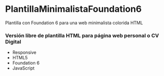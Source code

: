 # PlantillaMinimalistaFoundation6
Plantilla con Foundation 6 para una web minimalista colorida HTML
### Versión libre de plantilla HTML para página web personal o CV Digital
* Responsive
* HTML5
* Foundation 6
* JavaScript
